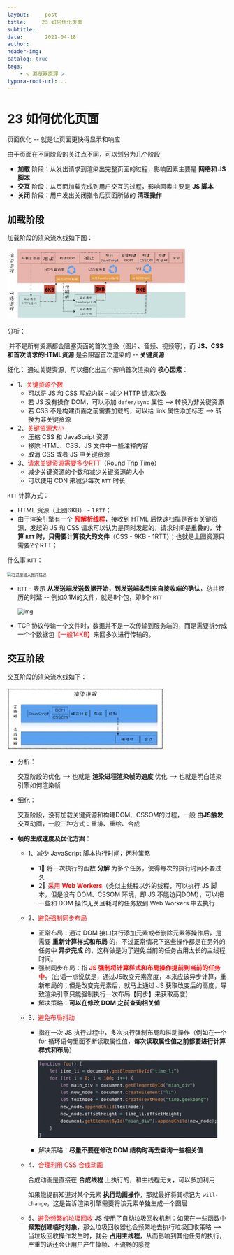 ```yaml
---
layout:     post
title:     23 如何优化页面
subtitle:  
date:       2021-04-18
author:     
header-img: 
catalog: true
tags:
    - < 浏览器原理 >
typora-root-url: ..
---
```



# 23 如何优化页面

页面优化 -- 就是让页面更快得显示和响应

由于页面在不同阶段的关注点不同，可以划分为几个阶段
-   **加载** 阶段：从发出请求到渲染出完整页面的过程，影响因素主要是 **网络和 JS 脚本**
-   **交互** 阶段：从页面加载完成到用户交互的过程，影响因素主要是 **JS 脚本**
-   **关闭** 阶段：用户发出关闭指令后页面所做的 **清理操作**

## 加载阶段
加载阶段的渲染流水线如下图：

<img src="/../img/assets_2019/image-20210418122243412.png" alt="image-20210418122243412" style="zoom:40%;" />

分析：

​	并不是所有资源都会阻塞页面的首次渲染（图片、音频、视频等），而 **JS、CSS和首次请求的HTML资源** 是会阻塞首次渲染的 -- **关键资源**

细化：
	通过关键资源，可以细化出三个影响首次渲染的 **核心因素**：

-   1、<span style="color:red">关键资源个数</span>
    -   可以将 JS 和 CSS 写成内联 - 减少 HTTP 请求次数
    -   若 JS 没有操作 DOM，可以添加 `defer/sync` 属性 --> 转换为非关键资源
    -   若 CSS 不是构建页面之前需要加载的，可以给 link 属性添加标志 --> 转换为非关键资源
-   2、<span style="color:red">关键资源大小</span>
    -   压缩 CSS 和 JavaScript 资源
    -   移除 HTML、CSS、JS 文件中一些注释内容
    -   取消 CSS 或者 JS 中关键资源
-   3、<span style="color:red">请求关键资源需要多少RTT</span>（Round Trip Time）
    -   减少关键资源的个数和减少关键资源的大小
    -   可以使用 CDN 来减少每次 `RTT` 时长

`RTT` 计算方式：

- HTML 资源（上图6KB） - 1 `RTT`；
- 由于渲染引擎有一个 <span style="color:red">**预解析线程**</span>，接收到 HTML 后快速扫描是否有关键资源，发起的 JS 和 CSS 请求可以认为是同时发起的，请求时间是重叠的，**计算 `RTT` 时，只需要计算较大的文件**（CSS - 9KB - 1RTT）；也就是上图资源只需要2个RTT；

什么事 `RTT`：

<img src="/../img/assets_2019/watermark,F,t_70#pic_center.png" alt="在这里插入图片描述" style="zoom:63%;" />

- `RTT` - 表示 **从发送端发送数据开始，到发送端收到来自接收端的确认**，总共经历的时延 -- 例如0.1M的文件，就是8个包，即8个 `RTT`

    <img src="/../img/assets_2019/size_16,color_FFFFFF,t_70#pic_center.png" alt="img" style="zoom:87%;" />

- TCP 协议传输一个文件时，数据并不是一次传输到服务端的，而是需要拆分成一个个数据包<span style="color:red">【一般14KB】</span>来回多次进行传输的。


## 交互阶段
交互阶段的渲染流水线如下：

<img src="/../img/assets_2019/image-20210418122402135.png" alt="image-20210418122402135" style="zoom:35%;" />

- 分析：

    交互阶段的优化 --> 也就是 **渲染进程渲染帧的速度** 优化 --> 也就是明白渲染引擎如何渲染帧

- 细化：

    交互阶段，没有加载关键资源和构建DOM、CSSOM的过程，一般 **由JS触发** 交互动画，一般三种方式：重排、重绘、合成

- **帧的生成速度及优化方案**：

    - 1、减少 JavaScript 脚本执行时间，两种策略

        - 1⃣️ 将一次执行的函数 **分解** 为多个任务，使得每次的执行时间不要过久
        - 2⃣️ <span style="color:red">采用 **Web Workers**</span>（类似主线程以外的线程，可以执行 JS 脚本，但是没有 DOM、CSSOM 环境，即 JS 不能访问DOM），可以把一些和 DOM 操作无关且耗时的任务放到 Web Workers 中去执行
        
    - 2、<span style="color:red">避免强制同步布局</span>
    
        - 正常布局：通过 DOM 接口执行添加元素或者删除元素等操作后，是需要 **重新计算样式和布局** 的，不过正常情况下这些操作都是在另外的任务中 **异步完成** 的，这样做是为了避免当前的任务占用太长的主线程时间。
        - 强制同步布局：指<span style="color:red"> **JS 强制将计算样式和布局操作提前到当前的任务中**</span>。（白话一点说就是，通过JS改变元素高度，本来应该异步计算，重新布局的；但是改变完元素后，就马上通过 JS 获取改变后的高度，导致渲染引擎只能强制执行一次布局【同步】来获取高度）
        - 解决策略：**可以在修改 DOM 之前查询相关值**
        
    -	3、<span style="color:red">避免布局抖动</span>
         
         - 指在一次 JS 执行过程中，多次执行强制布局和抖动操作（例如在一个 for 循环语句里面不断读取属性值，**每次读取属性值之前都要进行计算样式和布局**）
         
             <img src="/../img/assets_2019/image-20210418122610962.png" alt="image-20210418122610962" style="zoom:40%;" />
         
         -	解决策略：**尽量不要在修改 DOM 结构时再去查询一些相关值**
    
    - 4、<span style="color:red">合理利用 CSS 合成动画</span>
    
        合成动画是直接在 **合成线程** 上执行的，和主线程无关，可以多加利用
    
        如果能提前知道对某个元素 **执行动画操作**，那就最好将其标记为 `will-change`，这是告诉渲染引擎需要将该元素单独生成一个图层
    
    - 5、<span style="color:red">避免频繁的垃圾回收</span>
        JS 使用了自动垃圾回收机制：如果在一些函数中 **频繁创建临时对象**，那么垃圾回收器也会频繁地去执行垃圾回收策略 --> 当垃圾回收操作发生时，就会 **占用主线程**，从而影响到其他任务的执行，严重的话还会让用户产生掉帧、不流畅的感觉

